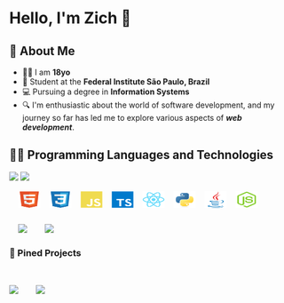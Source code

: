 # Hello, I'm Zich 👋

## 🤳 About Me

- 🙋‍♂️ I am **18yo**
- 📕 Student at the **Federal Institute São Paulo, Brazil**
- 💻 Pursuing a degree in **Information Systems**
- 🔍️ I'm enthusiastic about the world of software development, and my journey so far has led me to explore various aspects of ***web development***.

## 👨‍💻 Programming Languages and Technologies

<div>
    <img height="180em" src="https://github-readme-stats.vercel.app/api?username=PedroZich22&show_icons=true&theme=dark&rank_icon=github" />
    <img height="180em" src="https://github-readme-stats.vercel.app/api/top-langs/?username=PedroZich22&theme=dark&layout=compact&size_weight=0.5&count_weight=0.5" />
</div>

<div style="display: flex; gap: 1rem; margin-top:1rem"><br>
  <img align="center" alt="HTML" height="30" width="40" src="https://raw.githubusercontent.com/devicons/devicon/master/icons/html5/html5-original.svg">
  <img align="center" alt="CSS" height="30" width="40" src="https://raw.githubusercontent.com/devicons/devicon/master/icons/css3/css3-original.svg">
  <img align="center" alt="Js" height="30" width="40" src="https://raw.githubusercontent.com/devicons/devicon/master/icons/javascript/javascript-plain.svg">
  <img align="center" alt="Ts" height="30" width="40" src="https://raw.githubusercontent.com/devicons/devicon/master/icons/typescript/typescript-plain.svg">
  <img align="center" alt="React" height="30" width="40" src="https://raw.githubusercontent.com/devicons/devicon/master/icons/react/react-original.svg">
  <img align="center" alt="Python" height="30" width="40" src="https://raw.githubusercontent.com/devicons/devicon/master/icons/python/python-original.svg">
  <img align="center" alt="Java" height="30" width="40" src="https://raw.githubusercontent.com/devicons/devicon/master/icons/java/java-original.svg">
  <img align="center" alt="Node" height="30" width="40" src="https://raw.githubusercontent.com/devicons/devicon/master/icons/nodejs/nodejs-original.svg">
</div>
 
 ##
 
 <div style="display:flex; justify-content: flex-start; align-items:center; gap:2rem; margin-left: 1rem"> 
  <a href="mailto:zichpedro22@gmail.com"><img src="https://img.shields.io/badge/Gmail-D14836?style=for-the-badge&logo=gmail&logoColor=white"></img></a>
  <a href="https://www.linkedin.com/in/pedro-zich-54b04b284/"><img src="https://img.shields.io/badge/LinkedIn-0077B5?style=for-the-badge&logo=linkedin&logoColor=white"></img></a>
</div>

### 🚀 Pined Projects
<div style="display:flex; justify-content: flex-start; align-items:center; gap:2rem; margin-top: 3rem">
    <a href="https://github.com/PedroZich22/frontend-cardapio-digital"><img src="https://github-readme-stats.vercel.app/api/pin/?username=PedroZich22&repo=frontend-cardapio-digital&theme=dark" /></a>
    <a href="https://github.com/ifspvislab/ifsp-report-bot"><img src="https://github-readme-stats.vercel.app/api/pin/?username=ifspvislab&repo=ifsp-report-bot&theme=dark" /></a>
</div>
